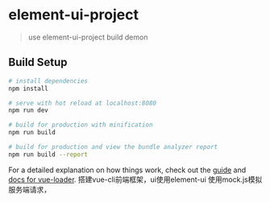 # element-ui-project

> use element-ui-project build demon

## Build Setup

``` bash
# install dependencies
npm install

# serve with hot reload at localhost:8080
npm run dev

# build for production with minification
npm run build

# build for production and view the bundle analyzer report
npm run build --report
```

For a detailed explanation on how things work, check out the [guide](http://vuejs-templates.github.io/webpack/) and [docs for vue-loader](http://vuejs.github.io/vue-loader).
搭建vue-cli前端框架，ui使用element-ui 
使用mock.js模拟服务端请求，
